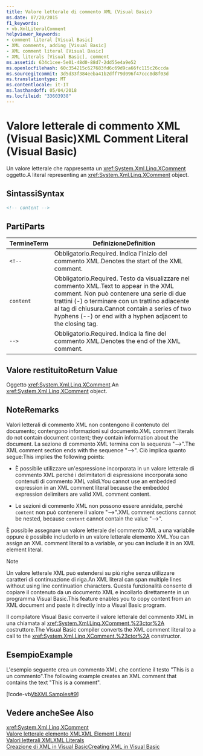 ```yaml
---
title: Valore letterale di commento XML (Visual Basic)
ms.date: 07/20/2015
f1_keywords:
- vb.XmlLiteralComment
helpviewer_keywords:
- comment literal [Visual Basic]
- XML comments, adding [Visual Basic]
- XML comment literal [Visual Basic]
- XML literals [Visual Basic], comment
ms.assetid: 634c1cee-5e01-48d0-88d7-2dd55e4a9e52
ms.openlocfilehash: 60c354215c627683fd6c69d9ca66fc115c26ccda
ms.sourcegitcommit: 3d5d33f384eeba41b2dff79d096f47ccc8d8f03d
ms.translationtype: MT
ms.contentlocale: it-IT
ms.lasthandoff: 05/04/2018
ms.locfileid: "33603938"
---
```

# <a name="xml-comment-literal-visual-basic"></a><span data-ttu-id="117d8-102">Valore letterale di commento XML (Visual Basic)</span><span class="sxs-lookup"><span data-stu-id="117d8-102">XML Comment Literal (Visual Basic)</span></span>
<span data-ttu-id="117d8-103">Un valore letterale che rappresenta un <xref:System.Xml.Linq.XComment> oggetto.</span><span class="sxs-lookup"><span data-stu-id="117d8-103">A literal representing an <xref:System.Xml.Linq.XComment> object.</span></span>  
  
## <a name="syntax"></a><span data-ttu-id="117d8-104">Sintassi</span><span class="sxs-lookup"><span data-stu-id="117d8-104">Syntax</span></span>  
  
```xml  
<!-- content -->  
```  
  
## <a name="parts"></a><span data-ttu-id="117d8-105">Parti</span><span class="sxs-lookup"><span data-stu-id="117d8-105">Parts</span></span>  
  
|<span data-ttu-id="117d8-106">Termine</span><span class="sxs-lookup"><span data-stu-id="117d8-106">Term</span></span>|<span data-ttu-id="117d8-107">Definizione</span><span class="sxs-lookup"><span data-stu-id="117d8-107">Definition</span></span>|  
|---|---|  
|`<!--`|<span data-ttu-id="117d8-108">Obbligatorio.</span><span class="sxs-lookup"><span data-stu-id="117d8-108">Required.</span></span> <span data-ttu-id="117d8-109">Indica l'inizio del commento XML.</span><span class="sxs-lookup"><span data-stu-id="117d8-109">Denotes the start of the XML comment.</span></span>|  
|`content`|<span data-ttu-id="117d8-110">Obbligatorio.</span><span class="sxs-lookup"><span data-stu-id="117d8-110">Required.</span></span> <span data-ttu-id="117d8-111">Testo da visualizzare nel commento XML.</span><span class="sxs-lookup"><span data-stu-id="117d8-111">Text to appear in the XML comment.</span></span> <span data-ttu-id="117d8-112">Non può contenere una serie di due trattini (-) o terminare con un trattino adiacente al tag di chiusura.</span><span class="sxs-lookup"><span data-stu-id="117d8-112">Cannot contain a series of two hyphens (--) or end with a hyphen adjacent to the closing tag.</span></span>|  
|`-->`|<span data-ttu-id="117d8-113">Obbligatorio.</span><span class="sxs-lookup"><span data-stu-id="117d8-113">Required.</span></span> <span data-ttu-id="117d8-114">Indica la fine del commento XML.</span><span class="sxs-lookup"><span data-stu-id="117d8-114">Denotes the end of the XML comment.</span></span>|  
  
## <a name="return-value"></a><span data-ttu-id="117d8-115">Valore restituito</span><span class="sxs-lookup"><span data-stu-id="117d8-115">Return Value</span></span>  
 <span data-ttu-id="117d8-116">Oggetto <xref:System.Xml.Linq.XComment>.</span><span class="sxs-lookup"><span data-stu-id="117d8-116">An <xref:System.Xml.Linq.XComment> object.</span></span>  
  
## <a name="remarks"></a><span data-ttu-id="117d8-117">Note</span><span class="sxs-lookup"><span data-stu-id="117d8-117">Remarks</span></span>  
 <span data-ttu-id="117d8-118">Valori letterali di commento XML non contengono il contenuto del documento; contengono informazioni sul documento.</span><span class="sxs-lookup"><span data-stu-id="117d8-118">XML comment literals do not contain document content; they contain information about the document.</span></span> <span data-ttu-id="117d8-119">La sezione di commento XML termina con la sequenza "-->".</span><span class="sxs-lookup"><span data-stu-id="117d8-119">The XML comment section ends with the sequence "-->".</span></span> <span data-ttu-id="117d8-120">Ciò implica quanto segue:</span><span class="sxs-lookup"><span data-stu-id="117d8-120">This implies the following points:</span></span>  
  
-   <span data-ttu-id="117d8-121">È possibile utilizzare un'espressione incorporata in un valore letterale di commento XML perché i delimitatori di espressione incorporata sono contenuti di commento XML validi.</span><span class="sxs-lookup"><span data-stu-id="117d8-121">You cannot use an embedded expression in an XML comment literal because the embedded expression delimiters are valid XML comment content.</span></span>  
  
-   <span data-ttu-id="117d8-122">Le sezioni di commento XML non possono essere annidate, perché `content` non può contenere il valore "-->".</span><span class="sxs-lookup"><span data-stu-id="117d8-122">XML comment sections cannot be nested, because `content` cannot contain the value "-->".</span></span>  
  
 <span data-ttu-id="117d8-123">È possibile assegnare un valore letterale del commento XML a una variabile oppure è possibile includerlo in un valore letterale elemento XML.</span><span class="sxs-lookup"><span data-stu-id="117d8-123">You can assign an XML comment literal to a variable, or you can include it in an XML element literal.</span></span>  
  
> [!NOTE]
>  <span data-ttu-id="117d8-124">Un valore letterale XML può estendersi su più righe senza utilizzare caratteri di continuazione di riga.</span><span class="sxs-lookup"><span data-stu-id="117d8-124">An XML literal can span multiple lines without using line continuation characters.</span></span> <span data-ttu-id="117d8-125">Questa funzionalità consente di copiare il contenuto da un documento XML e incollarlo direttamente in un programma Visual Basic.</span><span class="sxs-lookup"><span data-stu-id="117d8-125">This feature enables you to copy content from an XML document and paste it directly into a Visual Basic program.</span></span>  
  
 <span data-ttu-id="117d8-126">Il compilatore Visual Basic converte il valore letterale del commento XML in una chiamata al <xref:System.Xml.Linq.XComment.%23ctor%2A> costruttore.</span><span class="sxs-lookup"><span data-stu-id="117d8-126">The Visual Basic compiler converts the XML comment literal to a call to the <xref:System.Xml.Linq.XComment.%23ctor%2A> constructor.</span></span>  
  
## <a name="example"></a><span data-ttu-id="117d8-127">Esempio</span><span class="sxs-lookup"><span data-stu-id="117d8-127">Example</span></span>  
 <span data-ttu-id="117d8-128">L'esempio seguente crea un commento XML che contiene il testo "This is a un commento".</span><span class="sxs-lookup"><span data-stu-id="117d8-128">The following example creates an XML comment that contains the text "This is a comment".</span></span>  
  
 [!code-vb[VbXMLSamples#9](../../../visual-basic/language-reference/operators/codesnippet/VisualBasic/xml-comment-literal_1.vb)]  
  
## <a name="see-also"></a><span data-ttu-id="117d8-129">Vedere anche</span><span class="sxs-lookup"><span data-stu-id="117d8-129">See Also</span></span>  
 <xref:System.Xml.Linq.XComment>  
 [<span data-ttu-id="117d8-130">Valore letterale elemento XML</span><span class="sxs-lookup"><span data-stu-id="117d8-130">XML Element Literal</span></span>](../../../visual-basic/language-reference/xml-literals/xml-element-literal.md)  
 [<span data-ttu-id="117d8-131">Valori letterali XML</span><span class="sxs-lookup"><span data-stu-id="117d8-131">XML Literals</span></span>](../../../visual-basic/language-reference/xml-literals/index.md)  
 [<span data-ttu-id="117d8-132">Creazione di XML in Visual Basic</span><span class="sxs-lookup"><span data-stu-id="117d8-132">Creating XML in Visual Basic</span></span>](../../../visual-basic/programming-guide/language-features/xml/creating-xml.md)
